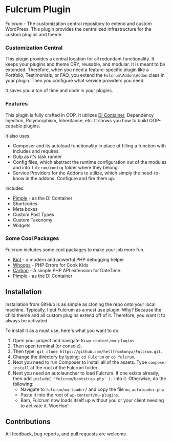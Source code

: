 # Fulcrum Plugin

Fulcrum - The customization central repository to extend and custom WordPress. This plugin provides the centralized infrastructure for the custom plugins and theme.

### Customization Central
This plugin provides a central location for all redundant functionality.  It keeps your plugins and theme DRY, reusable, and modular.  It is meant to be extended.  Therefore, when you need a feature-specific plugin like a Portfolio, Testimonials, or FAQ, you extend the `Fulcrum\Addon\Addon` class in your plugin.  Then you configure what service providers you need.

It saves you a ton of time and code in your plugins.

### Features
This plugin is fully crafted in OOP.  It utilizes [DI Container](http://pimple.sensiolabs.org/), Dependency Injection, Polymorphism, Inheritance, etc.  It shows you how to build OOP-capable plugins.

It also uses:
* Composer and its autoload functionality in place of filling a function with includes and requires.
* Gulp as it's task runner
* Config files, which abstract the runtime configuration out of the modules and into `fulcrum/config` folder where they belong.
* Service Providers for the Addons to utilize, which simply the need-to-know in the addons.  Configure and fire them up.
 
Includes:
* [Pimple](http://pimple.sensiolabs.org/) - as the DI Container
* Shortcodes     
* Meta boxes     
* Custom Post Types  
* Custom Taxonomy    
* Widgets

### Some Cool Packages
Fulcrum includes some cool packages to make your job more fun.
* [Kint](http://raveren.github.io/kint/) - a modern and powerful PHP debugging helper
* [Whoops](http://filp.github.io/whoops/) - PHP Errors for Cook Kids
* [Carbon](http://carbon.nesbot.com/) - A simple PHP API extension for DateTime.
* [Pimple](http://pimple.sensiolabs.org/) - as the DI Container

## Installation

Installation from GitHub is as simple as cloning the repo onto your local machine.  Typically, I put Fulcrum as a must use plugin.  Why? Because the child theme and all custom plugins extend off of it.  Therefore, you want it to always be activated.

To install it as a must use, here's what you want to do:

1. Open your project and navigate to `wp-content/mu-plugins`.
2. Then open terminal (or console).
3. Then type: `git clone https://github.com/hellfromtonya/Fulcrum.git`.
4. Change the directory by typing: `cd Fulcrum` or `cd fulcrum`.
5. Next you need to run Composer to install all of the assets. Type `composer install` at the root of the Fulcrum folder.
6. Next you need an autolauncher to load Fulcrum.  If one exists already, then add `include( 'fulcrum/bootstrap.php' );` into it.  Otherwise, do the following:
    * Navigate to `fulcrum/mu-loader/` and copy the file `mu_autoloader.php`
    * Paste it into the root of `wp-content/mu-plugins`.
    * Bam, Fulcrum now loads itself up without you or your client needing to activate it.  WooHoo!

## Contributions

All feedback, bug reports, and pull requests are welcome.